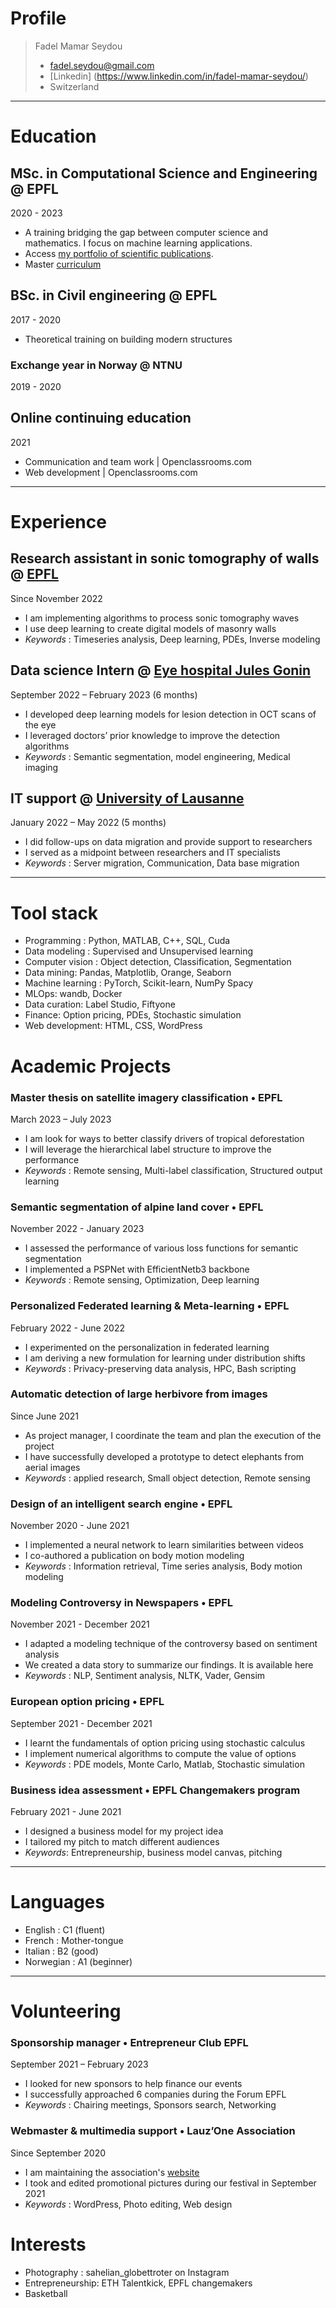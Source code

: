 # Profile

> Fadel Mamar Seydou
> - fadel.seydou@gmail.com
> - [Linkedin] (https://www.linkedin.com/in/fadel-mamar-seydou/)
> - Switzerland


---

# Education

## MSc. in Computational Science and Engineering @ EPFL
2020  - 2023
- A training bridging the gap between computer science and mathematics. I focus on machine learning applications.
-	Access [my portfolio of scientific publications](https://orcid.org/0000-0002-2582-3084).
-	Master [curriculum](https://www.epfl.ch/education/master/programs/computational-science-and-engineering/)

## BSc. in Civil engineering @ EPFL
2017 - 2020
- Theoretical training on building modern structures

### Exchange year in Norway @ NTNU 
2019 - 2020

## Online continuing education
2021 
- Communication and team work | Openclassrooms.com
- Web development             | Openclassrooms.com


---

# Experience

## Research assistant in sonic tomography of walls @ [EPFL](https://www.epfl.ch/en/)
Since November 2022
-	I am implementing algorithms to process sonic tomography waves
-	I use deep learning to create digital models of masonry walls 
- _Keywords_ : Timeseries analysis, Deep learning, PDEs, Inverse modeling

## Data science Intern @ [Eye hospital Jules Gonin ](https://www.ophtalmique.ch/)
 September 2022 – February 2023 (6 months)
-	I developed deep learning models for lesion detection in OCT scans of the eye
-	I leveraged doctors’ prior knowledge to improve the detection algorithms
- _Keywords_ : Semantic segmentation, model engineering, Medical imaging

## IT support @ [University of Lausanne](https://www.unil.ch/index.html) 
January 2022 – May 2022 (5 months)
-	I did follow-ups on data migration and provide support to researchers
-	I served as a midpoint between researchers and IT specialists
- _Keywords_ : Server migration, Communication, Data base migration


---

# Tool stack

-	Programming : Python, MATLAB, C++, SQL, Cuda
-	Data modeling : Supervised and Unsupervised learning
-	Computer vision : Object detection, Classification, Segmentation
-	Data mining:  Pandas, Matplotlib, Orange, Seaborn
-	Machine learning : PyTorch, Scikit-learn, NumPy Spacy
-	MLOps: wandb, Docker
-	Data curation: Label Studio, Fiftyone
-	Finance: Option pricing, PDEs, Stochastic simulation 
-	Web development: HTML, CSS, WordPress

# Academic Projects
### Master thesis on satellite imagery classification • EPFL 
March 2023 – July 2023
-	I am look for ways to better classify drivers of tropical deforestation 
-	I will leverage the hierarchical label structure to improve the performance
- *Keywords* : Remote sensing, Multi-label classification, Structured output learning

### Semantic segmentation of alpine land cover  • EPFL 
November 2022 - January 2023  
-	I assessed the performance of various loss functions for semantic segmentation
-	I implemented a PSPNet with EfficientNetb3 backbone 
- *Keywords* : Remote sensing, Optimization, Deep learning

### Personalized Federated learning & Meta-learning • EPFL 
February 2022 - June 2022
-	I experimented on the personalization in federated learning 
-	I am deriving a new formulation for learning under distribution shifts
- *Keywords* : Privacy-preserving data analysis, HPC, Bash scripting

### Automatic detection of large herbivore from images 
Since June 2021 
-	As project manager, I coordinate the team and plan the execution of the project
-	I have successfully developed a prototype to detect elephants from aerial images
- _Keywords_ :  applied research,  Small object detection,  Remote sensing

### Design of an intelligent search engine • EPFL 
November 2020 - June 2021  
-	I implemented a neural network to learn similarities between videos
-	I co-authored a publication on body motion modeling
- _Keywords_ : Information retrieval, Time series analysis, Body motion modeling

### Modeling Controversy in Newspapers • EPFL 
November 2021 - December 2021  
-	I adapted a modeling technique of the controversy based on sentiment analysis
-	We created a data story to summarize our findings. It is available here
- _Keywords_ : NLP, Sentiment analysis, NLTK, Vader, Gensim

### European option pricing • EPFL 
September 2021 - December 2021  
-	I learnt the fundamentals of option pricing using stochastic calculus
-	I implement numerical algorithms to compute the value of options
- _Keywords_ : PDE models, Monte Carlo, Matlab, Stochastic simulation

### Business idea assessment • EPFL Changemakers program 
February 2021 - June 2021
-	I designed a business model for my project idea
-	I tailored my pitch to match different audiences
- _Keywords_: Entrepreneurship, business model canvas, pitching


---

# Languages

-	English : C1 (fluent)
-	French : Mother-tongue
-	Italian : B2 (good)
-	Norwegian : A1 (beginner)


---

# Volunteering
### Sponsorship manager • Entrepreneur Club EPFL
September 2021 – February 2023
-	I looked for new sponsors to help finance our  events 
-	I successfully approached 6 companies during the Forum EPFL
- _Keywords_ : Chairing meetings, Sponsors search, Networking

### Webmaster & multimedia support • Lauz’One  Association
 Since September 2020
-	I am maintaining the association's [website](https://lauzonefestival.ch/) 
-	I took and edited promotional pictures during our festival in September 2021
-	_Keywords_ : WordPress, Photo editing, Web design


# Interests

-	Photography : sahelian_globettroter on Instagram 
-	Entrepreneurship: ETH Talentkick, EPFL changemakers 
-	Basketball



